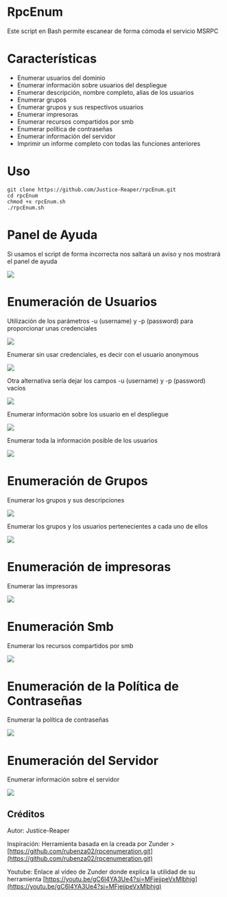 # RpcEnum
Este script en Bash permite escanear de forma cómoda el servicio MSRPC

# Características
- Enumerar usuarios del dominio
- Enumerar información sobre usuarios del despliegue
- Enumerar descripción, nombre completo, alias de los usuarios
- Enumerar grupos
- Enumerar grupos y sus respectivos usuarios
- Enumerar impresoras
- Enumerar recursos compartidos por smb
- Enumerar política de contraseñas
- Enumerar información del servidor
- Imprimir un informe completo con todas las funciones anteriores

# Uso
```
git clone https://github.com/Justice-Reaper/rpcEnum.git
cd rpcEnum
chmod +x rpcEnum.sh
./rpcEnum.sh
```

# Panel de Ayuda
Si usamos el script de forma incorrecta nos saltará un aviso y nos mostrará el panel de ayuda

![](/images/image_1.png)

# Enumeración de Usuarios
Utilización de los parámetros -u (username) y -p (password) para proporcionar unas credenciales 

![](/images/image_2.png)

Enumerar sin usar credenciales, es decir con el usuario anonymous 

![](/images/image_3.png)

Otra alternativa sería dejar los campos -u (username) y -p (password) vacíos

![](/images/image_4.png)

Enumerar información sobre los usuario en el despliegue

![](/images/image_5.png)

Enumerar toda la información posible de los usuarios

![](/images/image_6.png)

# Enumeración de Grupos
Enumerar los grupos y sus descripciones

![](/images/image_7.png)

Enumerar los grupos y los usuarios pertenecientes a cada uno de ellos

![](/images/image_8.png)

# Enumeración de impresoras
Enumerar las impresoras

![](/images/image_9.png)

# Enumeración Smb
Enumerar los recursos compartidos por smb

![](/images/image_10.png)

# Enumeración de la Política de Contraseñas
Enumerar la política de contraseñas

![](/images/image_11.png)

# Enumeración del Servidor
Enumerar información sobre el servidor

![](/images/image_12.png)

## Créditos
Autor: Justice-Reaper  

Inspiración: Herramienta basada en la creada por Zunder > [https://github.com/rubenza02/rpcenumeration.git](https://github.com/rubenza02/rpcenumeration.git)  

Youtube: Enlace al vídeo de Zunder donde explica la utilidad de su herramienta [https://youtu.be/gC6l4YA3Ue4?si=MFjejjpeVxMlbhjg](https://youtu.be/gC6l4YA3Ue4?si=MFjejjpeVxMlbhjg)
